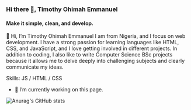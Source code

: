 ### Hi there 👋, Timothy Ohimah Emmanuel
#### Make it simple, clean, and develop.
👋 Hi, I’m Timothy Ohimah Emmanuel
I am from Nigeria, and I focus on web development. I have a strong passion for learning languages like HTML, CSS, and JavaScript, and I love getting involved in different projects. In addition to coding, I also like to write Computer Science BSc projects because it allows me to delve deeply into challenging subjects and clearly communicate my ideas.

Skills: JS / HTML / CSS

- 🔭 I’m currently working on this page. 

![Anurag's GitHub stats](https://github-readme-stats.vercel.app/api?username=timmy-cleck&theme=dark&show_icons=true)
